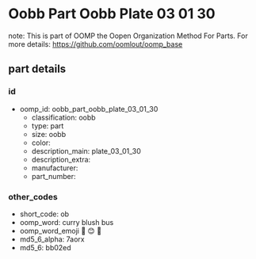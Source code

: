 # Oobb Part Oobb Plate 03 01 30  

note: This is part of OOMP the Oopen Organization Method For Parts. For more details: https://github.com/oomlout/oomp_base

##  part details





### id
* oomp_id: oobb_part_oobb_plate_03_01_30
  * classification: oobb
  * type: part
  * size: oobb
  * color: 
  * description_main: plate_03_01_30
  * description_extra: 
  * manufacturer: 
  * part_number: 

### other_codes
* short_code: ob
* oomp_word: curry blush bus
* oomp_word_emoji :curry: :blush: :bus:
* md5_6_alpha: 7aorx
* md5_6: bb02ed